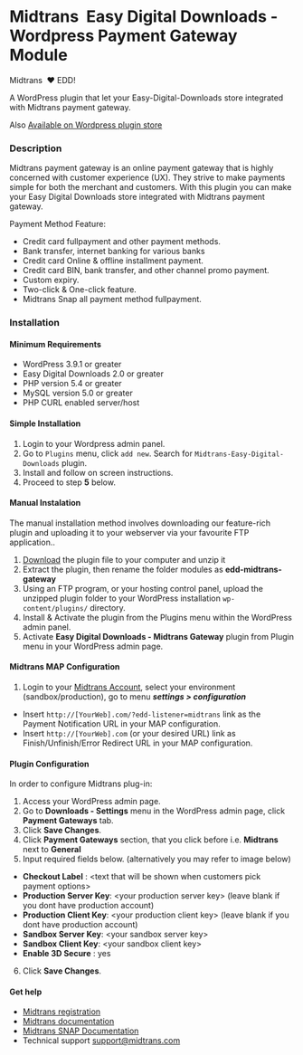 Midtrans&nbsp; Easy Digital Downloads - Wordpress Payment Gateway Module
=====================================

Midtrans&nbsp; :heart: EDD!

A WordPress plugin that let your Easy-Digital-Downloads store integrated with Midtrans payment gateway.

Also [Available on Wordpress plugin store](https://wordpress.org/plugins/edd-midtrans-gateway/)

### Description

Midtrans payment gateway is an online payment gateway that is highly concerned with customer experience (UX). They strive to make payments simple for both the merchant and customers. With this plugin you can make your Easy Digital Downloads store integrated with Midtrans payment gateway.

Payment Method Feature:

* Credit card fullpayment and other payment methods.
* Bank transfer, internet banking for various banks
* Credit card Online & offline installment payment.
* Credit card BIN, bank transfer, and other channel promo payment.
* Custom expiry.
* Two-click & One-click feature.
* Midtrans Snap all payment method fullpayment.

### Installation

#### Minimum Requirements

* WordPress 3.9.1 or greater
* Easy Digital Downloads 2.0 or greater
* PHP version 5.4 or greater
* MySQL version 5.0 or greater
* PHP CURL enabled server/host

#### Simple Installation
1. Login to your Wordpress admin panel.
2. Go to `Plugins` menu, click `add new`. Search for `Midtrans-Easy-Digital-Downloads` plugin.
3. Install and follow on screen instructions.
4. Proceed to step **5** below.

#### Manual Instalation

The manual installation method involves downloading our feature-rich plugin and uploading it to your webserver via your favourite FTP application..

1. [Download](../../archive/master.zip) the plugin file to your computer and unzip it
2. Extract the plugin, then rename the folder modules as **edd-midtrans-gateway**
3. Using an FTP program, or your hosting control panel, upload the unzipped plugin folder to your WordPress installation `wp-content/plugins/` directory.
4. Install & Activate the plugin from the Plugins menu within the WordPress admin panel.
5. Activate **Easy Digital Downloads - Midtrans Gateway** plugin from Plugin menu in your WordPress admin page.

#### Midtrans MAP Configuration
1. Login to your [Midtrans Account](https://dashboard.midtrans.com/), select your environment (sandbox/production), go to menu ***settings > configuration***
 * Insert `http://[YourWeb].com/?edd-listener=midtrans` link as the Payment Notification URL in your MAP configuration.
 * Insert `http://[YourWeb].com` (or your desired URL) link as Finish/Unfinish/Error Redirect URL in your MAP configuration.
  

#### Plugin Configuration
In order to configure Midtrans plug-in:

1. Access your WordPress admin page.
2. Go to **Downloads - Settings** menu in the WordPress admin page, click **Payment Gateways** tab.
3. Click **Save Changes**.
4. Click **Payment Gateways** section, that you click before i.e. **Midtrans** next to **General**
5. Input required fields below. (alternatively you may refer to image below) 
  * **Checkout Label** : \<text that will be shown when customers pick payment options\>
  * **Production Server Key**: \<your production server key\> (leave blank if you dont have production account)
  * **Production Client Key**: \<your production client key\> (leave blank if you dont have production account)
  * **Sandbox Server Key**: \<your sandbox server key\>  	
  * **Sandbox Client Key**: \<your sandbox client key\>
  * **Enable 3D Secure** : yes
6. Click **Save Changes**.

#### Get help

* [Midtrans registration](https://dashboard.midtrans.com/register)
* [Midtrans documentation](http://docs.midtrans.com)
* [Midtrans SNAP Documentation](http://snap-docs.midtrans.com)
* Technical support [support@midtrans.com](mailto:support@midtrans.com)
